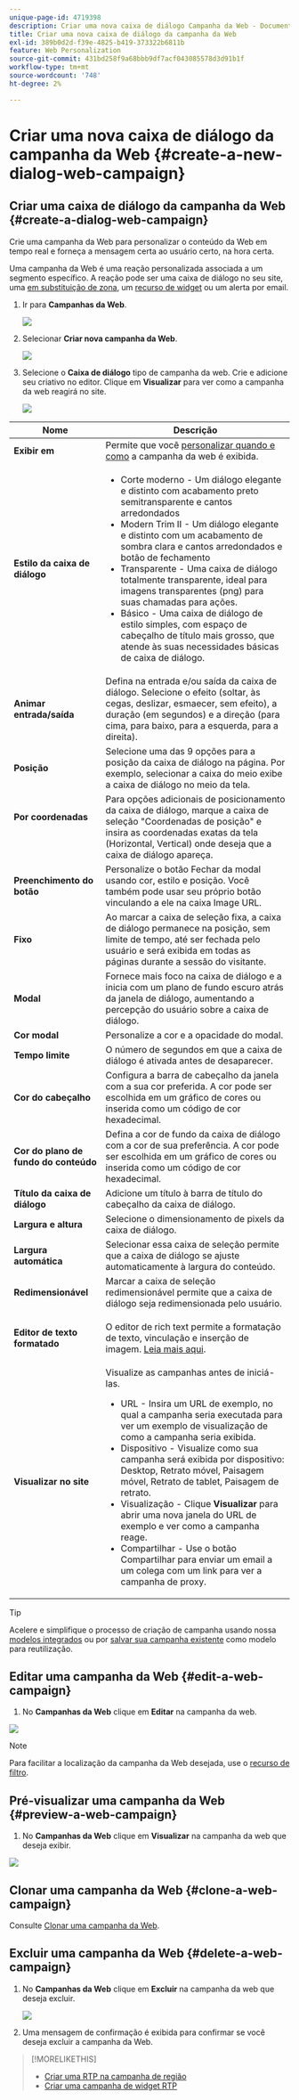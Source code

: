 ```yaml
---
unique-page-id: 4719398
description: Criar uma nova caixa de diálogo Campanha da Web - Documentação do Marketo - Documentação do produto
title: Criar uma nova caixa de diálogo da campanha da Web
exl-id: 389b0d2d-f39e-4825-b419-373322b6811b
feature: Web Personalization
source-git-commit: 431bd258f9a68bbb9df7acf043085578d3d91b1f
workflow-type: tm+mt
source-wordcount: '748'
ht-degree: 2%

---
```


# Criar uma nova caixa de diálogo da campanha da Web {#create-a-new-dialog-web-campaign}

## Criar uma caixa de diálogo da campanha da Web {#create-a-dialog-web-campaign}

Crie uma campanha da Web para personalizar o conteúdo da Web em tempo real e forneça a mensagem certa ao usuário certo, na hora certa.

Uma campanha da Web é uma reação personalizada associada a um segmento específico. A reação pode ser uma caixa de diálogo no seu site, uma [em substituição de zona](/help/marketo/product-docs/web-personalization/working-with-web-campaigns/create-a-new-in-zone-web-campaign.md), um [recurso de widget](/help/marketo/product-docs/web-personalization/working-with-web-campaigns/create-a-new-widget-web-campaign.md) ou um alerta por email.

1. Ir para **Campanhas da Web**.

   ![](assets/image2016-8-18-15-3a48-3a45.png)

1. Selecionar **Criar nova campanha da Web**.

   ![](assets/image2016-11-4-10-3a58-3a32.png)

1. Selecione o **Caixa de diálogo** tipo de campanha da web. Crie e adicione seu criativo no editor. Clique em **Visualizar** para ver como a campanha da web reagirá no site.

   ![](assets/new-3.png)

<table> 
 <thead> 
  <tr> 
   <th colspan="1" rowspan="1">Nome</th> 
   <th colspan="1" rowspan="1">Descrição</th> 
  </tr> 
 </thead> 
 <tbody> 
  <tr> 
   <td colspan="1"><strong>Exibir em</strong></td> 
   <td colspan="1">Permite que você <a href="/help/marketo/product-docs/web-personalization/working-with-web-campaigns/set-how-your-web-campaign-displays.md" rel="nofollow">personalizar quando e como</a> a campanha da web é exibida.</td> 
  </tr> 
  <tr> 
   <td colspan="1" rowspan="1"><strong>Estilo da caixa de diálogo</strong></td> 
   <td colspan="1" rowspan="1"> 
    <ul> 
     <li>Corte moderno - Um diálogo elegante e distinto com acabamento preto semitransparente e cantos arredondados</li> 
     <li>Modern Trim II - Um diálogo elegante e distinto com um acabamento de sombra clara e cantos arredondados e botão de fechamento</li> 
     <li>Transparente - Uma caixa de diálogo totalmente transparente, ideal para imagens transparentes (png) para suas chamadas para ações. </li> 
     <li>Básico - Uma caixa de diálogo de estilo simples, com espaço de cabeçalho de título mais grosso, que atende às suas necessidades básicas de caixa de diálogo.</li> 
    </ul></td> 
  </tr> 
  <tr> 
   <td colspan="1"><strong>Animar entrada/saída</strong></td> 
   <td colspan="1">Defina na entrada e/ou saída da caixa de diálogo. Selecione o efeito (soltar, às cegas, deslizar, esmaecer, sem efeito), a duração (em segundos) e a direção (para cima, para baixo, para a esquerda, para a direita).</td> 
  </tr> 
  <tr> 
   <td colspan="1" rowspan="1"><p><strong>Posição</strong></p></td> 
   <td colspan="1" rowspan="1">Selecione uma das 9 opções para a posição da caixa de diálogo na página. Por exemplo, selecionar a caixa do meio exibe a caixa de diálogo no meio da tela.</td> 
  </tr> 
  <tr> 
   <td colspan="1" rowspan="1"><p><strong>Por coordenadas</strong></p><p><br></p></td> 
   <td colspan="1" rowspan="1">Para opções adicionais de posicionamento da caixa de diálogo, marque a caixa de seleção "Coordenadas de posição" e insira as coordenadas exatas da tela (Horizontal, Vertical) onde deseja que a caixa de diálogo apareça.</td> 
  </tr> 
  <tr> 
   <td colspan="1"><strong>Preenchimento do botão</strong></td> 
   <td colspan="1">Personalize o botão Fechar da modal usando cor, estilo e posição. Você também pode usar seu próprio botão vinculando a ele na caixa Image URL.</td> 
  </tr> 
  <tr> 
   <td colspan="1"><strong>Fixo
</strong></td> 
   <td colspan="1">Ao marcar a caixa de seleção fixa, a caixa de diálogo permanece na posição, sem limite de tempo, até ser fechada pelo usuário e será exibida em todas as páginas durante a sessão do visitante.</td> 
  </tr> 
  <tr> 
   <td colspan="1"><strong>Modal</strong></td> 
   <td colspan="1">Fornece mais foco na caixa de diálogo e a inicia com um plano de fundo escuro atrás da janela de diálogo, aumentando a percepção do usuário sobre a caixa de diálogo.</td> 
  </tr> 
  <tr> 
   <td colspan="1"><strong>Cor modal</strong></td> 
   <td colspan="1">Personalize a cor e a opacidade do modal.</td> 
  </tr> 
  <tr> 
   <td colspan="1"><strong>Tempo limite </strong></td> 
   <td colspan="1">O número de segundos em que a caixa de diálogo é ativada antes de desaparecer.</td> 
  </tr> 
  <tr> 
   <td colspan="1"><strong>Cor do cabeçalho</strong></td> 
   <td colspan="1">Configura a barra de cabeçalho da janela com a sua cor preferida. A cor pode ser escolhida em um gráfico de cores ou inserida como um código de cor hexadecimal. </td> 
  </tr> 
  <tr> 
   <td colspan="1"><strong>Cor do plano de fundo do conteúdo </strong></td> 
   <td colspan="1">Defina a cor de fundo da caixa de diálogo com a cor de sua preferência. A cor pode ser escolhida em um gráfico de cores ou inserida como um código de cor hexadecimal. </td> 
  </tr> 
  <tr> 
   <td colspan="1"><strong>Título da caixa de diálogo</strong></td> 
   <td colspan="1">Adicione um título à barra de título do cabeçalho da caixa de diálogo.</td> 
  </tr> 
  <tr> 
   <td colspan="1"><strong>Largura e altura</strong></td> 
   <td colspan="1">Selecione o dimensionamento de pixels da caixa de diálogo.</td> 
  </tr> 
  <tr> 
   <td colspan="1"><strong>Largura automática</strong></td> 
   <td colspan="1">Selecionar essa caixa de seleção permite que a caixa de diálogo se ajuste automaticamente à largura do conteúdo.</td> 
  </tr> 
  <tr> 
   <td colspan="1"><strong>Redimensionável </strong></td> 
   <td colspan="1">Marcar a caixa de seleção redimensionável permite que a caixa de diálogo seja redimensionada pelo usuário.</td> 
  </tr> 
  <tr> 
   <td colspan="1"><strong>Editor de texto formatado</strong></td> 
   <td colspan="1"><p>O editor de rich text permite a formatação de texto, vinculação e inserção de imagem. <a href="/help/marketo/product-docs/web-personalization/working-with-web-campaigns/using-the-web-personalization-rich-text-editor.md">Leia mais aqui</a>.</p></td> 
  </tr> 
  <tr> 
   <td colspan="1"><strong>Visualizar no site</strong></td> 
   <td colspan="1">Visualize as campanhas antes de iniciá-las.<br> 
    <ul> 
     <li>URL - Insira um URL de exemplo, no qual a campanha seria executada para ver um exemplo de visualização de como a campanha seria exibida.</li> 
     <li>Dispositivo - Visualize como sua campanha será exibida por dispositivo: Desktop, Retrato móvel, Paisagem móvel, Retrato de tablet, Paisagem de retrato.<br></li> 
     <li>Visualização - Clique <strong>Visualizar </strong>para abrir uma nova janela do URL de exemplo e ver como a campanha reage. </li> 
     <li>Compartilhar - Use o botão Compartilhar para enviar um email a um colega com um link para ver a campanha de proxy.</li> 
    </ul></td> 
  </tr> 
 </tbody> 
</table>

>[!TIP]
>
>Acelere e simplifique o processo de criação de campanha usando nossa [modelos integrados](/help/marketo/product-docs/web-personalization/using-templates/using-templates-to-create-web-campaigns.md) ou por [salvar sua campanha existente](/help/marketo/product-docs/web-personalization/using-templates/using-templates-to-create-web-campaigns.md) como modelo para reutilização.

## Editar uma campanha da Web {#edit-a-web-campaign}

1. No **Campanhas da Web** clique em **Editar** na campanha da web.

![](assets/image2016-11-4-11-3a6-3a19.png)

>[!NOTE]
>
>Para facilitar a localização da campanha da Web desejada, use o [recurso de filtro](/help/marketo/product-docs/web-personalization/working-with-web-campaigns/filter-web-campaigns.md).

## Pré-visualizar uma campanha da Web {#preview-a-web-campaign}

1. No **Campanhas da Web** clique em **Visualizar** na campanha da web que deseja exibir.

![](assets/image2016-11-4-11-3a8-3a58.png)

## Clonar uma campanha da Web {#clone-a-web-campaign}

Consulte [Clonar uma campanha da Web](/help/marketo/product-docs/web-personalization/working-with-web-campaigns/clone-a-web-campaign.md).

## Excluir uma campanha da Web {#delete-a-web-campaign}

1. No **Campanhas da Web** clique em **Excluir** na campanha da web que deseja excluir.

   ![](assets/web-campaigns-1-delete-hand.png)

1. Uma mensagem de confirmação é exibida para confirmar se você deseja excluir a campanha da Web.

>[!MORELIKETHIS]
>
>* [Criar uma RTP na campanha de região](/help/marketo/product-docs/web-personalization/working-with-web-campaigns/create-a-new-in-zone-web-campaign.md)
>* [Criar uma campanha de widget RTP](/help/marketo/product-docs/web-personalization/working-with-web-campaigns/create-a-new-widget-web-campaign.md)

